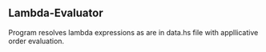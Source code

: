 ## Lambda-Evaluator

Program resolves lambda expressions as are in data.hs file with appllicative order evaluation. 
